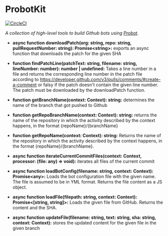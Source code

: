 # ProbotKit

[![CircleCI](https://circleci.com/gh/kevgo/probot-kit.svg?style=shield)](https://circleci.com/gh/kevgo/probot-kit)

_A collection of high-level tools to build Github bots using [Probot](https://probot.github.io)._

<a textrun="all-exported">

- **async function downloadPatch(org: string, repo: string, pullRequestNumber: string): Promise&lt;string&gt;:**
  exports an async function that downloads the patch for the given SHA

- **function findPatchLine(patchText: string, filename: string, lineNumber: number): number | undefined:**
  Takes a line number in a file
  and returns the corresponding line number in the patch file
  according to https://developer.github.com/v3/pulls/comments/#create-a-comment
  or falsy if the patch doesn't contain the given line number.
  The patch must be downloaded by the downloadPatch function.

* **function getBranchName(context: Context): string:**
  determines the name of the branch that got pushed to Github

* **function getRepoBranchName(context: Context): string:**
  returns the name of the repository in which the activity described by the context happens,
  in the format {repoName}/{branchName}

* **function getRepoName(context: Context): string:**
  Returns the name of the repository in which the activity described by the context happens,
  in the format {repoName}/{branchName}.

* **async function iterateCurrentCommitFiles(context: Context, processor: (file: any) => void):**
  iterates all files of the current commit

* **async function loadBotConfig(filename: string, context: Context): Promise&lt;any&gt;:**
  Loads the bot configuration file with the given name.
  The file is assumed to be in YML format.
  Returns the file content as a JS object.

* **async function loadFile(filepath: string, context: Context): Promise&lt;[string, string]&gt;:**
  Loads the given file from GitHub.
  Returns the content and the SHA.

* **async function updateFile(filename: string, text: string, sha: string, context: Context):**
  stores the updated content for the given file in the given branch

</a>
